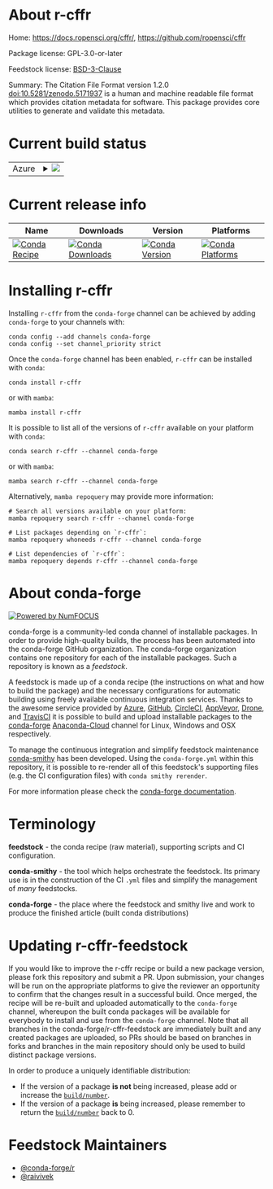 About r-cffr
============

Home: https://docs.ropensci.org/cffr/, https://github.com/ropensci/cffr

Package license: GPL-3.0-or-later

Feedstock license: [BSD-3-Clause](https://github.com/conda-forge/r-cffr-feedstock/blob/main/LICENSE.txt)

Summary: The Citation File Format version 1.2.0 <doi:10.5281/zenodo.5171937> is a human and machine readable file format which provides citation metadata for software. This package provides core utilities to generate and validate this metadata.

Current build status
====================


<table>
    
  <tr>
    <td>Azure</td>
    <td>
      <details>
        <summary>
          <a href="https://dev.azure.com/conda-forge/feedstock-builds/_build/latest?definitionId=14660&branchName=main">
            <img src="https://dev.azure.com/conda-forge/feedstock-builds/_apis/build/status/r-cffr-feedstock?branchName=main">
          </a>
        </summary>
        <table>
          <thead><tr><th>Variant</th><th>Status</th></tr></thead>
          <tbody><tr>
              <td>linux_64_r_base4.0</td>
              <td>
                <a href="https://dev.azure.com/conda-forge/feedstock-builds/_build/latest?definitionId=14660&branchName=main">
                  <img src="https://dev.azure.com/conda-forge/feedstock-builds/_apis/build/status/r-cffr-feedstock?branchName=main&jobName=linux&configuration=linux_64_r_base4.0" alt="variant">
                </a>
              </td>
            </tr><tr>
              <td>linux_64_r_base4.1</td>
              <td>
                <a href="https://dev.azure.com/conda-forge/feedstock-builds/_build/latest?definitionId=14660&branchName=main">
                  <img src="https://dev.azure.com/conda-forge/feedstock-builds/_apis/build/status/r-cffr-feedstock?branchName=main&jobName=linux&configuration=linux_64_r_base4.1" alt="variant">
                </a>
              </td>
            </tr><tr>
              <td>osx_64_r_base4.0</td>
              <td>
                <a href="https://dev.azure.com/conda-forge/feedstock-builds/_build/latest?definitionId=14660&branchName=main">
                  <img src="https://dev.azure.com/conda-forge/feedstock-builds/_apis/build/status/r-cffr-feedstock?branchName=main&jobName=osx&configuration=osx_64_r_base4.0" alt="variant">
                </a>
              </td>
            </tr><tr>
              <td>osx_64_r_base4.1</td>
              <td>
                <a href="https://dev.azure.com/conda-forge/feedstock-builds/_build/latest?definitionId=14660&branchName=main">
                  <img src="https://dev.azure.com/conda-forge/feedstock-builds/_apis/build/status/r-cffr-feedstock?branchName=main&jobName=osx&configuration=osx_64_r_base4.1" alt="variant">
                </a>
              </td>
            </tr><tr>
              <td>win_64_r_base4.0</td>
              <td>
                <a href="https://dev.azure.com/conda-forge/feedstock-builds/_build/latest?definitionId=14660&branchName=main">
                  <img src="https://dev.azure.com/conda-forge/feedstock-builds/_apis/build/status/r-cffr-feedstock?branchName=main&jobName=win&configuration=win_64_r_base4.0" alt="variant">
                </a>
              </td>
            </tr><tr>
              <td>win_64_r_base4.1</td>
              <td>
                <a href="https://dev.azure.com/conda-forge/feedstock-builds/_build/latest?definitionId=14660&branchName=main">
                  <img src="https://dev.azure.com/conda-forge/feedstock-builds/_apis/build/status/r-cffr-feedstock?branchName=main&jobName=win&configuration=win_64_r_base4.1" alt="variant">
                </a>
              </td>
            </tr>
          </tbody>
        </table>
      </details>
    </td>
  </tr>
</table>

Current release info
====================

| Name | Downloads | Version | Platforms |
| --- | --- | --- | --- |
| [![Conda Recipe](https://img.shields.io/badge/recipe-r--cffr-green.svg)](https://anaconda.org/conda-forge/r-cffr) | [![Conda Downloads](https://img.shields.io/conda/dn/conda-forge/r-cffr.svg)](https://anaconda.org/conda-forge/r-cffr) | [![Conda Version](https://img.shields.io/conda/vn/conda-forge/r-cffr.svg)](https://anaconda.org/conda-forge/r-cffr) | [![Conda Platforms](https://img.shields.io/conda/pn/conda-forge/r-cffr.svg)](https://anaconda.org/conda-forge/r-cffr) |

Installing r-cffr
=================

Installing `r-cffr` from the `conda-forge` channel can be achieved by adding `conda-forge` to your channels with:

```
conda config --add channels conda-forge
conda config --set channel_priority strict
```

Once the `conda-forge` channel has been enabled, `r-cffr` can be installed with `conda`:

```
conda install r-cffr
```

or with `mamba`:

```
mamba install r-cffr
```

It is possible to list all of the versions of `r-cffr` available on your platform with `conda`:

```
conda search r-cffr --channel conda-forge
```

or with `mamba`:

```
mamba search r-cffr --channel conda-forge
```

Alternatively, `mamba repoquery` may provide more information:

```
# Search all versions available on your platform:
mamba repoquery search r-cffr --channel conda-forge

# List packages depending on `r-cffr`:
mamba repoquery whoneeds r-cffr --channel conda-forge

# List dependencies of `r-cffr`:
mamba repoquery depends r-cffr --channel conda-forge
```


About conda-forge
=================

[![Powered by
NumFOCUS](https://img.shields.io/badge/powered%20by-NumFOCUS-orange.svg?style=flat&colorA=E1523D&colorB=007D8A)](https://numfocus.org)

conda-forge is a community-led conda channel of installable packages.
In order to provide high-quality builds, the process has been automated into the
conda-forge GitHub organization. The conda-forge organization contains one repository
for each of the installable packages. Such a repository is known as a *feedstock*.

A feedstock is made up of a conda recipe (the instructions on what and how to build
the package) and the necessary configurations for automatic building using freely
available continuous integration services. Thanks to the awesome service provided by
[Azure](https://azure.microsoft.com/en-us/services/devops/), [GitHub](https://github.com/),
[CircleCI](https://circleci.com/), [AppVeyor](https://www.appveyor.com/),
[Drone](https://cloud.drone.io/welcome), and [TravisCI](https://travis-ci.com/)
it is possible to build and upload installable packages to the
[conda-forge](https://anaconda.org/conda-forge) [Anaconda-Cloud](https://anaconda.org/)
channel for Linux, Windows and OSX respectively.

To manage the continuous integration and simplify feedstock maintenance
[conda-smithy](https://github.com/conda-forge/conda-smithy) has been developed.
Using the ``conda-forge.yml`` within this repository, it is possible to re-render all of
this feedstock's supporting files (e.g. the CI configuration files) with ``conda smithy rerender``.

For more information please check the [conda-forge documentation](https://conda-forge.org/docs/).

Terminology
===========

**feedstock** - the conda recipe (raw material), supporting scripts and CI configuration.

**conda-smithy** - the tool which helps orchestrate the feedstock.
                   Its primary use is in the construction of the CI ``.yml`` files
                   and simplify the management of *many* feedstocks.

**conda-forge** - the place where the feedstock and smithy live and work to
                  produce the finished article (built conda distributions)


Updating r-cffr-feedstock
=========================

If you would like to improve the r-cffr recipe or build a new
package version, please fork this repository and submit a PR. Upon submission,
your changes will be run on the appropriate platforms to give the reviewer an
opportunity to confirm that the changes result in a successful build. Once
merged, the recipe will be re-built and uploaded automatically to the
`conda-forge` channel, whereupon the built conda packages will be available for
everybody to install and use from the `conda-forge` channel.
Note that all branches in the conda-forge/r-cffr-feedstock are
immediately built and any created packages are uploaded, so PRs should be based
on branches in forks and branches in the main repository should only be used to
build distinct package versions.

In order to produce a uniquely identifiable distribution:
 * If the version of a package **is not** being increased, please add or increase
   the [``build/number``](https://docs.conda.io/projects/conda-build/en/latest/resources/define-metadata.html#build-number-and-string).
 * If the version of a package **is** being increased, please remember to return
   the [``build/number``](https://docs.conda.io/projects/conda-build/en/latest/resources/define-metadata.html#build-number-and-string)
   back to 0.

Feedstock Maintainers
=====================

* [@conda-forge/r](https://github.com/conda-forge/r/)
* [@raivivek](https://github.com/raivivek/)

